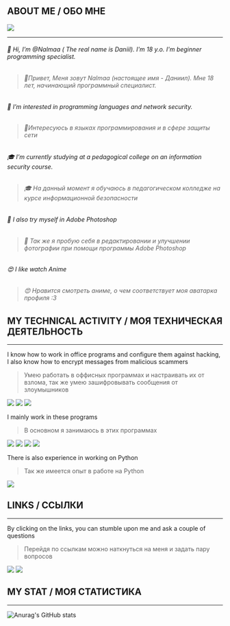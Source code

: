 ## ABOUT ME / ОБО МНЕ 


![](https://komarev.com/ghpvc/?username=nalmaa&color=blue&style=flat-square)

  ---  
###### 👋 Hi, I’m @Nalmaa ( The real name is Daniil). I'm 18 y.o. I'm beginner programming specialist.
> ###### 👋Привет, Меня зовут Nalmaa (настоящее имя - Даниил). Мне 18 лет, начинающий программный специалист.

###### 👀 I’m interested in programming languages and network security.
> ###### 👀Интересуюсь в языках программирования и в сфере защиты сети

###### 🎓 I’m currently studying at a pedagogical college on an information security course.
> ###### 🎓 На данный момент я обучаюсь в педагогическом колледже на курсе информационной безопасности

###### 🌱 I also try myself in Adobe Photoshop
> ###### 🌱 Так же я пробую себя в редактировании и улучшении фотографии при помощи программы Adobe Photoshop 

###### 😍 I like watch Anime
> ###### 😍 Нравится смотреть аниме, о чем соответствует моя аватарка профиля   :3













##  MY TECHNICAL ACTIVITY / МОЯ ТЕХНИЧЕСКАЯ ДЕЯТЕЛЬНОСТЬ 
---
I know how to work in office programs and configure them against hacking, I also know how to encrypt messages from malicious scammers

>Умею работать в оффисных программах и настраивать их от взлома, так же умею зашифровывать сообщения от злоумышников 

<p align='left'>
<img src="https://img.shields.io/badge/-Word-blue?style=for-the-badge&logo=Word"/>
<img src="https://img.shields.io/badge/-Exel-green?style=for-the-badge&logo=Exel"/>
<img src="https://img.shields.io/badge/-Powerpoint-red?style=for-the-badge&logo=Powerpoint"/>


I mainly work in these programs
>В основном я занимаюсь в этих программах
<p align='left'>
<img src="https://img.shields.io/badge/-InfoWatch-32CD32?style=for-the-badge&logo=infowatch"/>
<img src="https://img.shields.io/badge/C%23-239120?style=for-the-badge&logo=c-sharp&logoColor=white"/>
<img src="https://img.shields.io/badge/MySQL-005C84?style=for-the-badge&logo=mysql&logoColor=white"/>
<img src="https://img.shields.io/badge/Adobe-Photoshop-31A8FF?style=for-the-badge&logo=Adobe-Photoshop&labelColor=0a446b&logoWidth=15"/>


There is also experience in working on Python
> Так же имеется опыт в работе на Python
<img src="https://img.shields.io/badge/-Phyton-blue?style=for-the-badge&logo=Phyton"/>
 

    
    
    
    
    
    
    
    
    
## LINKS / ССЫЛКИ
  ---

 By clicking on the links, you can stumble upon me and ask a couple of questions   
> Перейдя по ссылкам можно наткнуться на меня и задать пару вопросов  
<p align='left'>
   <a href="https://vk.com/tay0ta/">
       <img src="https://img.shields.io/badge/вконтакте-%232E87FB.svg?&style=for-the-badge&logo=vk&logoColor=white"/></a>     
 <a href="https://instagram.com/video.narkotiki/">
       <img src="https://img.shields.io/badge/Instagram-E4405F?style=for-the-badge&logo=instagram&logoColor=white"/></a>

    
    
    
    

     
   
    
     
## MY STAT / МОЯ СТАТИСТИКА
  ---
    
 
![Anurag's GitHub stats](https://github-readme-stats.vercel.app/api?username=nalmaa&show_icons=true&theme=default)


  

   
    
    








